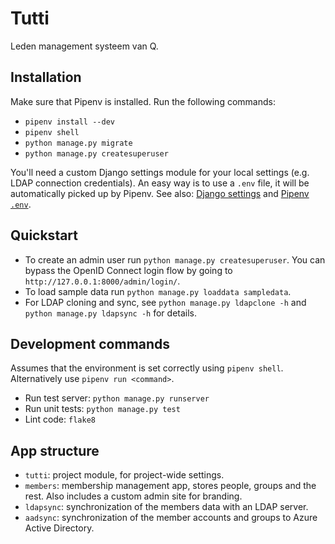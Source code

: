 # Tutti

Leden management systeem van Q.

## Installation

Make sure that Pipenv is installed. Run the following commands:

* `pipenv install --dev`
* `pipenv shell`
* `python manage.py migrate`
* `python manage.py createsuperuser`

You'll need a custom Django settings module for your local settings (e.g. LDAP
connection credentials). An easy way is to use a `.env` file, it will be
automatically picked up by Pipenv. See also:
[Django settings](https://docs.djangoproject.com/en/3.0/topics/settings/) and
[Pipenv `.env`](https://pipenv.pypa.io/en/latest/advanced/#automatic-loading-of-env).

## Quickstart

* To create an admin user run `python manage.py createsuperuser`. You can bypass
  the OpenID Connect login flow by going to `http://127.0.0.1:8000/admin/login/`.
* To load sample data run `python manage.py loaddata sampledata`.
* For LDAP cloning and sync, see `python manage.py ldapclone -h` and `python
  manage.py ldapsync -h` for details.

## Development commands

Assumes that the environment is set correctly using `pipenv shell`.
Alternatively use `pipenv run <command>`.

* Run test server: `python manage.py runserver`
* Run unit tests: `python manage.py test`
* Lint code: `flake8`


## App structure

* `tutti`: project module, for project-wide settings.
* `members`: membership management app, stores people, groups and the rest.
  Also includes a custom admin site for branding.
* `ldapsync`: synchronization of the members data with an LDAP server.
* `aadsync`: synchronization of the member accounts and groups to Azure Active Directory.
